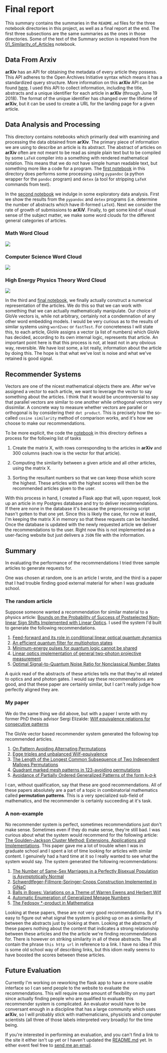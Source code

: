 # Final report
This summary contains the summaries in the `README.md` files for the three notebook directories in this project, as well as a final report at the end.
The first three subsections are the same summaries as the ones in those directories. Some of the text of the Summary section is repeated from the [01_Similarity_of_Articles](notebooks/03_Recommender_Systems/01_Similarity_of_Articles.ipynb) notebook.

## Data From Arxiv

__arXiv__ has an API for obtaining the metadata of every article they possess.
This API adheres to the Open Archives Initiative syntax which means it has a standardized query structure.
More information on this __arXiv__ API can be found [here](https://arxiv.org/help/oa/index).
I used this API to collect information, including the title, abstracts and a unique identifier for each article in __arXiv__ (through June 19 2018).
The format of the unique identifier has changed over the lifetime of __arXiv__, but it can be used to create a URL for the landing page for a given article.

## Data Analysis and Processing

This directory contains notebooks which primarily deal with examining and processing the data obtained from __arXiv__. The primary piece of information we are using to describe an article is its abstract.
The abstract of articles on __arXiv__ often are not meant to be read as simple plain text but to be compiled by some `LaTeX` compiler into a something with rendered mathematical notation.
This means that we do not have simple human readable text, but something more like a code for a program.
The [first notebook](./notebooks/02_Data_Analysis_And_Processing/01_D01_Processing_Latex.ipynb) in this directory does performs some processing using `pypandoc` (a python wrapper for the `pandoc` program) and `detex` (a tool for stripping `LaTeX` commands from text).  

In the [second notebook](./notebooks/02_Data_Analysis_And_Processing/02_Exploring_Processed_LaTeX.ipynb) we indulge in some exploratory data analysis.
First we show the results from the `pypandoc` and `detex` programs (i.e. determine the number of abstracts which have ill-formed `LaTeX`).
Next we consider the rate of growth of submissions to __arXiV__.
Finally, to get some kind of visual sense of the subject matter, we make some word clouds for the different general categories of articles.

### Math Word Cloud

![][mathwc]

[mathwc]:word_clouds/math_cloud.png

### Computer Science Word Cloud

![][cswc]

[cswc]:word_clouds/cs_cloud.png

### High Energy Physics Theory Word Cloud

![][physics:hep-thwc]

[physics:hep-thwc]:word_clouds/physics:hep-th_cloud.png

In the third and [final notebook](./notebooks/02_Data_Analysis_And_Processing/03_GloVe_Word_Embeddings.ipynb), we finally actually construct a numerical representation of the articles. We do this so that we can work with something that we can actually mathematically manipulate.
Our choice of GloVe vectors is, while not arbitrary, certainly not a condemnation of any other word embedding models.
I would be very curious as to the results of similar systems using `word2vec` or `fastTest`.
For concreteness I will state this, to each article, GloVe assigns a vector (a list of numbers) which GloVe has decided, according to its own internal logic, represents that article.
An important point here is that this process is not, at least not in any obvious way, reversible.
We have lost some, a lot really, information about the article by doing this. The hope is that what we've lost is noise and what we've retained is good signal.

## Recommender Systems

Vectors are one of the nicest mathematical objects there are. After we've assigned a vector to each article, we want to leverage the vector to say something about the articles.
I think that it would be uncontroversial to say that parallel vectors are similar to one another while orthogonal vectors very dissimilar.
A concrete way to measure whether vectors are parallel or orthogonal is by considering their `dot product`.
This is precisely how the so-called `cosine similarity` method of comparison works, and it's how we choose to make our recommendations.

To be more explicit, the code the [notebook](./notebooks/03_Recommender_Systems/01_Similarity) in this directory defines a process for the following list of tasks

1. Create the matrix X, with rows corresponding to the articles in __arXiv__ and 300 columns (each row is the vector for that article).

1. Computing the similarity between a given article and all other articles, using the matrix X.

1. Sorting the resultant numbers so that we can keep those which score the highest. These articles with the highest scores will then be the recommended articles given to the user.

With this process in hand, I created a Flask app that will, upon request, look up an article in my Postgres database and try to deliver recommendations.
If there are none in the database it's because the preprocessing script hasn't gotten to that one yet.
Since this is likely the case, for now at least, I'm keeping the matrix X in memory so that these requests can be handled. Once the database is updated with the newly requested article we deliver the recommendations to the user.
Right now this is not implemented as a user-facing website but just delivers a `JSON` file with the information.

## Summary

In evaluating the performance of the recommendations I tried three sample articles to generate requests for.

One was chosen at random, one is an article I wrote, and the third is a paper that I had trouble finding good external material for when I was graduate school.

### The random article

Suppose someone wanted a recommendation for similar material to a physics article: [Bounds on the Probability of Success of Postselected Non-linear Sign Shifts Implemented with Linear Optics](https://arxiv.org/abs/quant-ph/0307015).
I used the system I'd built to generate the following recommendations.

1. [Feed-forward and its role in conditional linear optical quantum dynamics](https://arxiv.org/abs/quant-ph/0509075)
1. [An efficient quantum filter for multiphoton states](https://arxiv.org/abs/quant-ph/0406008)
1. [Minimum-energy pulses for quantum logic cannot be shared](https://arxiv.org/abs/quant-ph/0611137)
1. [Linear optics implementation of general two-photon projective measurement](https://arxiv.org/abs/quant-ph/0207112)
1. [Optimal Signal-to-Quantum Noise Ratio for Nonclassical Number States](https://arxiv.org/abs/quant-ph/9712020)

A quick read of the abstracts of these articles tells me that they're all related to optics and and photon gates.
I would say these recommendations are good, and that these paper are certainly similar, but I can't really judge how perfectly aligned they are.

### My paper

We do the same thing we did above, but with a paper I wrote with my former PhD thesis advisor Sergi Elizalde: [Wilf equivalence relations for consecutive patterns](https://arxiv.org/abs/1801.08262)

The GloVe vector based recommender system generated the following top recommended articles.

1. [On Pattern Avoiding Alternating Permutations](https://arxiv.org/abs/1212.2697)
1. [Egge triples and unbalanced Wilf-equivalence](https://arxiv.org/abs/1410.0230)
1. [The Length of the Longest Common Subsequence of Two Independent Mallows Permutations](https://arxiv.org/abs/1611.03840)
1. [Quadrant marked mesh patterns in 123-avoiding permutations](https://arxiv.org/abs/1705.00164)
1. [Avoidance of Partially Ordered Generalized Patterns of the form  k-σ-k](https://arxiv.org/abs/0805.1872)

I can, without qualification, say that these are good recommendations.
All of these papers absolutely are a part of a topic in combinatorial mathematics called __permutation patterns__.
This is a very specialized sub-field of mathematics, and the recommender is certainly succeeding at it's task.


### A non-example

No recommender system is perfect, sometimes recommendations just don't make sense. Sometimes even if they do make sense, they're still bad.
I was curious about what the system would recommend for the following article: [The Goulden-Jackson Cluster Method: Extensions, Applications and Implementations](https://arxiv.org/abs/math/9806036).
This paper gave me a lot of trouble when I was in graduate school and I spent a lot of time looking for articles with similar content.
I genuinely had a hard time at it so I really wanted to see what the system would say.
The system generated the following recommendations:

1. [The Number of Same-Sex Marriages in a Perfectly Bisexual Population is Asymptotically Normal](https://arxiv.org/abs/1106.5646)
1. [Schwerdtfeger-Fillmore-Springer-Cnops Construction Implemented in GiNaC](https://arxiv.org/abs/cs/0512073)
1. [Balls in Boxes: Variations on a Theme of Warren Ewens and Herbert Wilf](https://arxiv.org/abs/1106.5531)
1. [Automatic Enumeration of Generalized Menage Numbers](https://arxiv.org/abs/1401.1089)
1. [The Fedosov *-product in Mathematica](https://arxiv.org/abs/0801.3194)

Looking at these papers, these are not very good recommendations.
But it's easy to figure out what signal the system is picking up on as a similarity between the abstracts just by looking at them.
Looking at the abstracts of these papers nothing about the content that indicates a strong relationship between these articles and the the article we're finding recommendations for.
There is however on striking similarity in all of these abstracts. The all contain the phrase `this http url` in reference to a link.
I have no idea if this is some old school way of describing links, but this idiom really seems to have boosted the scores between these articles.

## Future Evaluation

Currently I'm working on reworking the flask app to have a more usable interface so I can send people to the website to evaluate the recommendations.
This will require some amount of flexibility on my part since actually finding people who are qualified to evaluate this recommender system is complicated.
An evaluator would have to be conversant enough in a discipline that has a large community which uses __arXiv__, so I will probably stick with mathematicians, physicists and computer scientists (all three of those labels interpreted very broadly) for the time being.

If you're interested in performing an evaluation, and you can't find a link to the site it either isn't up yet or I haven't updated the [README.md](README,md) yet. In either event feel free to [send me an email](jtimdwyer@gmail.com).
